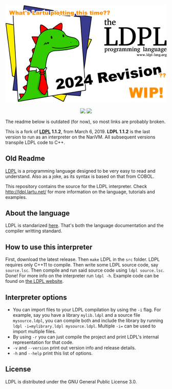 

<p align="center">
  <img src="https://github.com/Lartu/LDPL-24/blob/main/images/header.png">
  <br><br>
  <img src="https://img.shields.io/badge/stable_release-No!!-red.svg">
  <img src="https://img.shields.io/badge/license-Apache_2.0-yellow">
</p>

The readme below is outdated (for now), so most links are probably broken.

This is a fork of **[LDPL](http://github.com/lartu/ldpl/) 1.1.2**, from March 6, 2019.
**LDPL 1.1.2** is the last version to run as an interpreter on the NariVM. All subsequent versions transpile LDPL code to C++.

## Old Readme

[LDPL](http://ldpl.lartu.net/) is a programming language designed to be very easy to read and understand.
Also as a joke, as its syntax is based on that from COBOL.

This repository contains the source for the LDPL interpreter.
Check http://ldpl.lartu.net/ for more information on the language, tutorials and examples.

## About the language

LDPL is standarized [here](http://ldpl.lartu.net/reference).
That's both the language documentation and the compiler writting standard.

## How to use this interpreter

First, download the latest release.
Then `make` LDPL in the `src` folder. LDPL requires only C++11 to compile.
Then write some LDPL source code, say `source.lsc`.
Then compile and run said source code using `ldpl source.lsc`.
Done! For more info on the interpreter run `ldpl -h`.
Example code can be found on [the LDPL website](http://ldpl.lartu.net).

## Interpreter options

 * You can import files to your LDPL compilation by using the `-i` flag. For example, say you have a library `mylib.ldpl` and a source file `mysource.ldpl`, you can compile both and include the library by running `ldpl -i=mylibrary.ldpl mysource.ldpl`. Multiple `-i=` can be used to import multiple files.
 * By using `-r` you can just compile the project and print LDPL's internal representation for that code.
 * `-v` and `--version` print out version info and release details.
 * `-h` and `--help` print this list of options.

## License

LDPL is distributed under the GNU General Public License 3.0.
